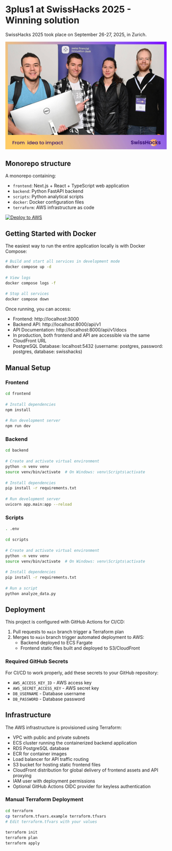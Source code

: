 # 3plus1 at SwissHacks 2025 - Winning solution

SwissHacks 2025 took place on September 26-27, 2025, in Zurich.

![3plus1.jpg](./3plus1.jpg)

## Monorepo structure

A monorepo containing:

- `frontend`: Next.js + React + TypeScript web application
- `backend`: Python FastAPI backend
- `scripts`: Python analytical scripts
- `docker`: Docker configuration files
- `terraform`: AWS infrastructure as code

[![Deploy to AWS](https://github.com/user/swisshacks/actions/workflows/deploy.yml/badge.svg)](https://github.com/user/swisshacks/actions/workflows/deploy.yml)

## Getting Started with Docker

The easiest way to run the entire application locally is with Docker Compose:

```bash
# Build and start all services in development mode
docker compose up -d

# View logs
docker compose logs -f

# Stop all services
docker compose down
```

Once running, you can access:
- Frontend: http://localhost:3000
- Backend API: http://localhost:8000/api/v1
- API Documentation: http://localhost:8000/api/v1/docs
- In production, both frontend and API are accessible via the same CloudFront URL
- PostgreSQL Database: localhost:5432 (username: postgres, password: postgres, database: swisshacks)

## Manual Setup

### Frontend

```bash
cd frontend

# Install dependencies
npm install

# Run development server
npm run dev
```

### Backend

```bash
cd backend

# Create and activate virtual environment
python -m venv venv
source venv/bin/activate  # On Windows: venv\Scripts\activate

# Install dependencies
pip install -r requirements.txt

# Run development server
uvicorn app.main:app --reload
```

### Scripts

```bash
. .env

cd scripts

# Create and activate virtual environment
python -m venv venv
source venv/bin/activate  # On Windows: venv\Scripts\activate

# Install dependencies
pip install -r requirements.txt

# Run a script
python analyze_data.py
```

## Deployment

This project is configured with GitHub Actions for CI/CD:

1. Pull requests to `main` branch trigger a Terraform plan
2. Merges to `main` branch trigger automated deployment to AWS:
   - Backend deployed to ECS Fargate
   - Frontend static files built and deployed to S3/CloudFront

### Required GitHub Secrets

For CI/CD to work properly, add these secrets to your GitHub repository:

- `AWS_ACCESS_KEY_ID` - AWS access key
- `AWS_SECRET_ACCESS_KEY` - AWS secret key
- `DB_USERNAME` - Database username
- `DB_PASSWORD` - Database password

## Infrastructure

The AWS infrastructure is provisioned using Terraform:

- VPC with public and private subnets
- ECS cluster running the containerized backend application
- RDS PostgreSQL database
- ECR for container images
- Load balancer for API traffic routing
- S3 bucket for hosting static frontend files
- CloudFront distribution for global delivery of frontend assets and API proxying
- IAM user with deployment permissions
- Optional GitHub Actions OIDC provider for keyless authentication

### Manual Terraform Deployment

```bash
cd terraform
cp terraform.tfvars.example terraform.tfvars
# Edit terraform.tfvars with your values

terraform init
terraform plan
terraform apply
```
